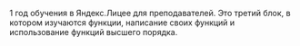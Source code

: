 1 год обучения в Яндекс.Лицее для преподавателей. Это третий блок, в котором 
изучаются функции, написание своих функций и использование функций высшего порядка.